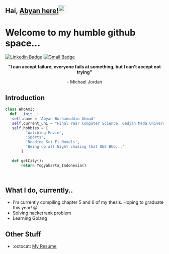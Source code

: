 ## Hai, [Abyan here!]()<img src="https://media.giphy.com/media/hvRJCLFzcasrR4ia7z/giphy.gif" width="25px">

<h1>Welcome to my humble github space...</h1> 

[![Linkedin Badge](https://img.shields.io/badge/LinkedIn-0077B5?style=for-the-badge&logo=linkedin&logoColor=white)](https://www.linkedin.com/in/abyanburhanuddin/)
[![Gmail Badge](https://img.shields.io/badge/Gmail-D14836?style=for-the-badge&logo=gmail&logoColor=white)](mailto:abyanhmd2@gmail.com)

**<p align="center">"I can accept failure, everyone fails at something, but I can't accept not trying"</p>**
<p align="center">- Michael Jordan</p>
 
 ## Introduction
 ```python
 class WhoAmI:
   def __init__:
    self.name = 'Abyan Burhanuddin Ahmad'
    self.current_uni = "Final Year Computer Science, Gadjah Mada University"
    self.hobbies = [
          'Watching Movie',
          'Sports',
          'Reading Sci-Fi Novels',
          'Being up all Night chasing that ONE BUG...'
        ]
	
	def getCity():
		return Yogyakarta_Indonesia()

	
 ```
 
## What I do, currently..
 * I'm currently compiling chapter 5 and 6 of my thesis. Hoping to graduate this year! 😀
 * Solving hackerrank problem
 * Learning Golang
 
## Other Stuff
  - :octocat: [My Resume](https://drive.google.com/file/d/1tFX_h5S8brhMGAz1QWto8unGrPr5hHw1/view?usp=sharing)

 
 
